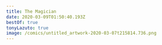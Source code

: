 ```yaml
---
title: The Magician
date: 2020-03-09T01:50:40.193Z
bestOf: true
tonyLazuto: true
image: /comics/untitled_artwork-2020-03-07t215814.736.png
---
```

